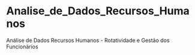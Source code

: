 # Analise_de_Dados_Recursos_Humanos
Análise de Dados Recursos Humanos - Rotatividade e Gestão dos Funcionários
